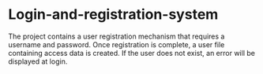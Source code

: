# Login-and-registration-system
The project contains a user registration mechanism that requires a username and password. Once registration is complete, a user file containing access data is created. If the user does not exist, an error will be displayed at login. 
